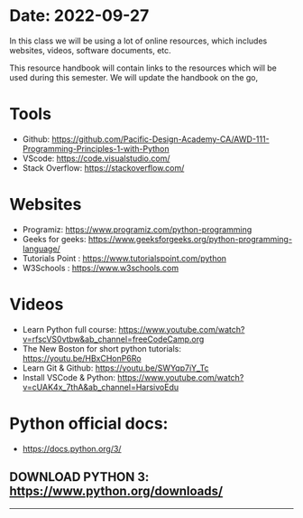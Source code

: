 # Date: 2022-09-27

In this class we will be using a lot of online resources, which includes websites, videos, software documents, etc.

This resource handbook will contain links to the resources which will be used during this semester. We will update the handbook on the go,

# Tools
* Github: https://github.com/Pacific-Design-Academy-CA/AWD-111-Programming-Principles-1-with-Python
* VScode: https://code.visualstudio.com/
* Stack Overflow: https://stackoverflow.com/

# Websites
* Programiz: https://www.programiz.com/python-programming
* Geeks for geeks: https://www.geeksforgeeks.org/python-programming-language/
* Tutorials Point : https://www.tutorialspoint.com/python
* W3Schools : https://www.w3schools.com

# Videos
* Learn Python full course: https://www.youtube.com/watch?v=rfscVS0vtbw&ab_channel=freeCodeCamp.org
* The New Boston for short python tutorials: https://youtu.be/HBxCHonP6Ro
* Learn Git & Github: https://youtu.be/SWYqp7iY_Tc
* Install VSCode & Python: https://www.youtube.com/watch?v=cUAK4x_7thA&ab_channel=HarsivoEdu

# Python official docs:
* https://docs.python.org/3/

## DOWNLOAD PYTHON 3: https://www.python.org/downloads/


****
